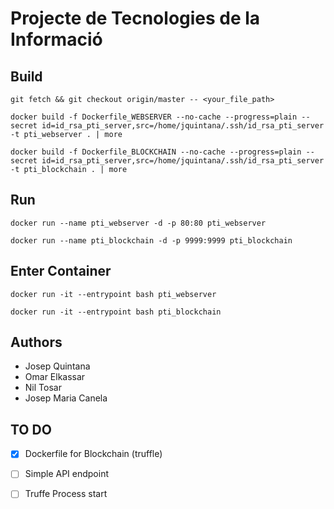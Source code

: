 # Projecte de Tecnologies de la Informació

## Build

```
git fetch && git checkout origin/master -- <your_file_path>
```
```
docker build -f Dockerfile_WEBSERVER --no-cache --progress=plain --secret id=id_rsa_pti_server,src=/home/jquintana/.ssh/id_rsa_pti_server -t pti_webserver . | more
```
```
docker build -f Dockerfile_BLOCKCHAIN --no-cache --progress=plain --secret id=id_rsa_pti_server,src=/home/jquintana/.ssh/id_rsa_pti_server -t pti_blockchain . | more
```


## Run

```
docker run --name pti_webserver -d -p 80:80 pti_webserver
```
```
docker run --name pti_blockchain -d -p 9999:9999 pti_blockchain
```


## Enter Container

```
docker run -it --entrypoint bash pti_webserver
```

```
docker run -it --entrypoint bash pti_blockchain
```


## Authors

- Josep Quintana
- Omar Elkassar
- Nil Tosar
- Josep Maria Canela


## TO DO

- [x] Dockerfile for Blockchain (truffle)
- [ ] Simple API endpoint
- [ ] Truffe Process start

